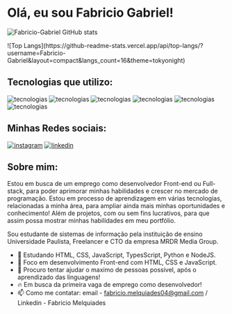 <h1>Olá, eu sou Fabricio Gabriel!</h1>




![Fabricio-Gabriel GitHub stats](https://github-readme-stats.vercel.app/api?username=Fabricio-Gabriel&show_icons=true&theme=tokyonight)
<div>![Top Langs](https://github-readme-stats.vercel.app/api/top-langs/?username=Fabricio-Gabriel&layout=compact&langs_count=16&theme=tokyonight)</div>


<h2>Tecnologias que utilizo:</h2>

![tecnologias](https://img.shields.io/badge/HTML5-E34F26?style=for-the-badge&logo=html5&logoColor=white) 
![tecnologias](https://img.shields.io/badge/CSS3-1572B6?style=for-the-badge&logo=css3&logoColor=white) 
![tecnologias](https://img.shields.io/badge/JavaScript-F7DF1E?style=for-the-badge&logo=javascript&logoColor=black) 
![tecnologias](https://img.shields.io/badge/Python-14354C?style=for-the-badge&logo=python&logoColor=white)
![tecnologias](https://img.shields.io/badge/Node.js-43853D?style=for-the-badge&logo=node.js&logoColor=white)
![tecnologias](https://img.shields.io/badge/TypeScript-007ACC?style=for-the-badge&logo=typescript&logoColor=white)


<h2>Minhas Redes sociais:</h2>

[![instagram](https://img.shields.io/badge/Instagram-E4405F?style=for-the-badge&logo=instagram&logoColor=white)](https://www.instagram.com/fab_biel/)
[![linkedin](https://img.shields.io/badge/LinkedIn-0077B5?style=for-the-badge&logo=linkedin&logoColor=white)](https://www.linkedin.com/in/fabricio-melquiades-342883238/)

<h2>Sobre mim:</h2>

<p>Estou em busca de um emprego como desenvolvedor Front-end ou Full-stack, para poder aprimorar minhas habilidades e crescer no mercado de programação. Estou em processo de aprendizagem em várias tecnologias, relacionadas a minha área, para ampliar ainda mais minhas oportunidades e conhecimento! Além de projetos, com ou sem fins lucrativos, para que assim possa mostrar minhas habilidades em meu portfólio.</p>

<p>Sou estudante de sistemas de informação pela instituição de ensino Universidade Paulista, Freelancer e CTO da empresa MRDR Media Group.</p>


- 👀 Estudando HTML, CSS, JavaScript, TypesScript, Python e NodeJS. 
- 🌱 Foco em desenvolvimento Front-end com HTML, CSS e JavaScript.
- 💞️ Procuro tentar ajudar o maximo de pessoas possivel, após o aprendizado das linguagens!
- 🔥 Em busca da primeira vaga de emprego como desenvolvedor!
- 📫 Como me contatar: email - fabricio.melquiades04@gmail.com / Linkedin - Fabricio Melquiades


